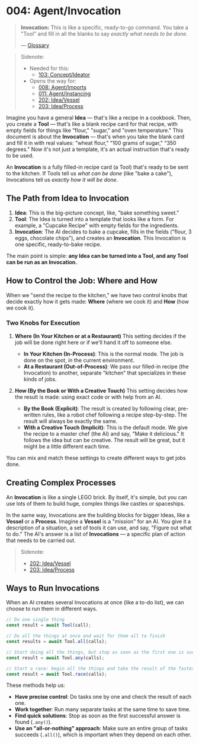 # 004: Agent/Invocation

> **Invocation:** This is like a specific, ready-to-go command. You take a "Tool" and fill in all the blanks to say *exactly what needs to be done*.
>
> — [Glossary](./000_glossary.md)

> Sidenote:
>
> - Needed for this:
>   - [103: Concept/Ideator](./103_concept_ideator.md)
> - Opens the way for:
>   - [008: Agent/Imports](./008_agent_imports.md)
>   - [011: Agent/Instancing](./011_agent_instancing.md)
>   - [202: Idea/Vessel](./202_idea_vessel.md)
>   - [203: Idea/Process](./203_idea_process.md)

Imagine you have a general **Idea** — that's like a recipe in a cookbook. Then, you create a **Tool** — that's like a blank recipe card for that recipe, with empty fields for things like "flour," "sugar," and "oven temperature." This document is about the **Invocation** — that's when you take the blank card and fill it in with real values: "wheat flour," "100 grams of sugar," "350 degrees." Now it's not just a template, it's an actual instruction that's ready to be used.

An **Invocation** is a fully filled-in recipe card (a Tool) that's ready to be sent to the kitchen. If Tools tell us *what can be done* (like "bake a cake"), Invocations tell us *exactly how it will be done*.

## The Path from Idea to Invocation

1.  **Idea**: This is the big-picture concept, like, "bake something sweet."
2.  **Tool**: The Idea is turned into a template that looks like a form. For example, a "Cupcake Recipe" with empty fields for the ingredients.
3.  **Invocation**: The AI decides to bake a cupcake, fills in the fields ("flour, 3 eggs, chocolate chips"), and creates an **Invocation**. This Invocation is one specific, ready-to-bake recipe.

The main point is simple: **any Idea can be turned into a Tool, and any Tool can be run as an Invocation.**

## How to Control the Job: Where and How

When we "send the recipe to the kitchen," we have two control knobs that decide exactly how it gets made: **Where** (where we cook it) and **How** (how we cook it).

### Two Knobs for Execution

1.  **Where (In Your Kitchen or at a Restaurant)**
    This setting decides if the job will be done right here or if we'll hand it off to someone else.
    -   **In Your Kitchen (In-Process)**: This is the normal mode. The job is done on the spot, in the current environment.
    -   **At a Restaurant (Out-of-Process)**: We pass our filled-in recipe (the Invocation) to another, separate "kitchen" that specializes in these kinds of jobs.

2.  **How (By the Book or With a Creative Touch)**
    This setting decides how the result is made: using exact code or with help from an AI.
    -   **By the Book (Explicit)**: The result is created by following clear, pre-written rules, like a robot chef following a recipe step-by-step. The result will always be exactly the same.
    -   **With a Creative Touch (Implicit)**: This is the default mode. We give the recipe to a master chef (the AI) and say, "Make it delicious." It follows the idea but can be creative. The result will be great, but it might be a little different each time.

You can mix and match these settings to create different ways to get jobs done.

## Creating Complex Processes

An **Invocation** is like a single LEGO brick. By itself, it's simple, but you can use lots of them to build huge, complex things like castles or spaceships.

In the same way, Invocations are the building blocks for bigger Ideas, like a **Vessel** or a **Process**. Imagine a **Vessel** is a "mission" for an AI. You give it a description of a situation, a set of tools it can use, and say, "Figure out what to do." The AI's answer is a list of **Invocations** — a specific plan of action that needs to be carried out.

> Sidenote:
>
> - [202: Idea/Vessel](./202_idea_vessel.md)
> - [203: Idea/Process](./203_idea_process.md)

## Ways to Run Invocations

When an AI creates several Invocations at once (like a to-do list), we can choose to run them in different ways.

```typescript
// Do one single thing
const result = await Tool(call);

// Do all the things at once and wait for them all to finish
const results = await Tool.all(calls);

// Start doing all the things, but stop as soon as the first one is successful
const result = await Tool.any(calls);

// Start a race: begin all the things and take the result of the fastest one, whether it succeeded or not
const result = await Tool.race(calls);
```

These methods help us:

-   **Have precise control**: Do tasks one by one and check the result of each one.
-   **Work together**: Run many separate tasks at the same time to save time.
-   **Find quick solutions**: Stop as soon as the first successful answer is found (`.any()`).
-   **Use an "all-or-nothing" approach**: Make sure an entire group of tasks succeeds (`.all()`), which is important when they depend on each other.